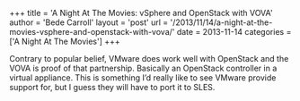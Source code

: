 +++
title = 'A Night At The Movies: vSphere and OpenStack with VOVA'
author = 'Bede Carroll'
layout = 'post'
url = '/2013/11/14/a-night-at-the-movies-vsphere-and-openstack-with-vova/'
date = 2013-11-14
categories = ['A Night At The Movies']
+++

Contrary to popular belief, VMware does work well with OpenStack and the VOVA
is proof of that partnership. Basically an OpenStack controller in a virtual
appliance. This is something I&#8217;d really like to see VMware provide
support for, but I guess they will have to port it to SLES.
